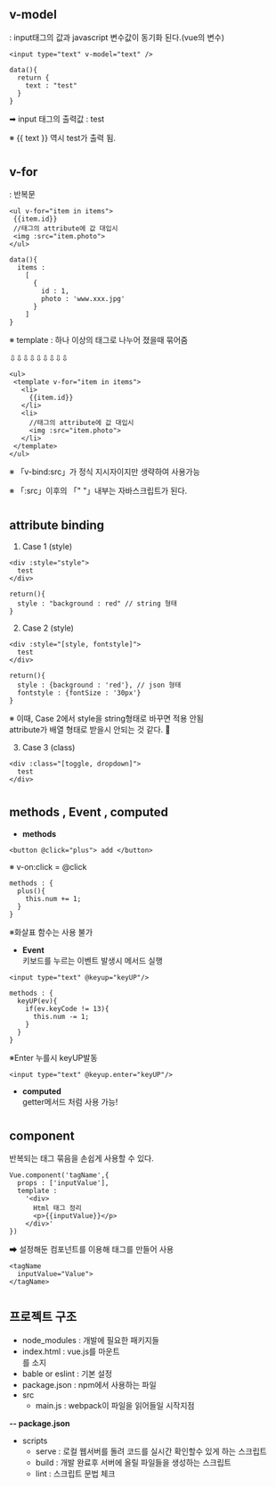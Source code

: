 ##  v-model  
 : input태그의 값과 javascript 변수값이 동기화 된다.(vue의 변수)   

   ``<input type="text" v-model="text" />``
```
data(){      
  return {
    text : "test"
  }
}
```  

➡ input 태그의 출력값 : test 

※ {{ text }} 역시 test가 출력 됨.   

#  

 ##  v-for 
 : 반복문  

 ```
 <ul v-for="item in items">
  {{item.id}} 
  //태그의 attribute에 값 대입시
  <img :src="item.photo">
</ul>
```  

```
data(){
  items : 
    [
      { 
        id : 1,
        photo : 'www.xxx.jpg'
      }
    ]
}
```
  
※ template : 하나 이상의 태그로 나누어 졌을때 묶어줌 　

⇩⇩⇩⇩⇩⇩⇩⇩⇩

 ```
<ul>
  <template v-for="item in items">
    <li>
      {{item.id}}
    </li> 
    <li>
      //태그의 attribute에 값 대입시
      <img :src="item.photo">
    </li>
  </template>
</ul>
```
※ 「v-bind:src」가 정식 지시자이지만 생략하여 사용가능　　

※ 「:src」이후의 「" "」내부는 자바스크립트가 된다.  
  #  

  ##  attribute binding  

1. Case 1  (style)  
```
<div :style="style">
  test
</div>
```  
```
return(){
  style : "background : red" // string 형태
}
```  

2. Case 2  (style)  
```
<div :style="[style, fontstyle]">
  test
</div>
```  
```
return(){
  style : {background : 'red'}, // json 형태
  fontstyle : {fontSize : '30px'} 
}
```  
※ 이때, Case 2에서 style을 string형태로 바꾸면 적용 안됨  
attribute가 배열 형태로 받을시 안되는 것 같다. :bow:  
  
  3. Case 3  (class)  

```
<div :class="[toggle, dropdown]">
  test
</div>
```  

 #   

  ##  methods , Event , computed

* **methods**
```
<button @click="plus"> add </button>
```  
※ v-on:click = @click

```
methods : {
  plus(){
    this.num += 1;
  }
}
```  
※화살표 함수는 사용 불가  


* **Event**  
키보드를 누르는 이벤트 발생시 메서드 실행 
```
<input type="text" @keyup="keyUP"/>
```
```
methods : {
  keyUP(ev){
    if(ev.keyCode != 13){
      this.num -= 1;
    }
  }
}
```
※Enter 누를시 keyUP발동
```
<input type="text" @keyup.enter="keyUP"/>
```  

* **computed**  
  getter메서드 처럼 사용 가능!

 #   

  ##  component  
  반복되는 태그 묶음을 손쉽게 사용할 수 있다.

```
Vue.component('tagName',{
  props : ['inputValue'],
  template : 
    '<div>
      Html 태그 정리
      <p>{{inputValue}}</p>
    </div>'
})
```  

➡ 설정해둔 컴포넌트를 이용해 태그를 만들어 사용  

```
<tagName
  inputValue="Value">
</tagName>
```  


 #   

  ##  프로젝트 구조  

* node_modules : 개발에 필요한 패키지들  
* index.html : vue.js를 마운트 <div>를 소지  
* bable or eslint : 기본 설정
* package.json : npm에서 사용하는 파일  
* src
  * main.js : webpack이 파일을 읽어들일 시작지점  

**-- package.json**
 * scripts  
   *  serve : 로컬 웹서버를 돌려 코드를 실시간 확인할수 있게 하는 스크립트
   *  build : 개발 완료후 서버에 올릴 파일들을 생성하는 스크립트
   *  lint : 스크립트 문법 체크